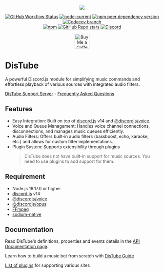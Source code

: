 <div align="center">
  <p>
    <a href="https://www.npmjs.com/package/distube" target="_blank"><img src="https://nodei.co/npm/distube.png?downloads=true&downloadRank=true&stars=true"/></a>
  </p>
  <p>
    <a href="https://github.com/skick1234/DisTube/actions" target="_blank"><img alt="GitHub Workflow Status" src="https://img.shields.io/github/actions/workflow/status/skick1234/DisTube/test.yml?branch=main&label=Tests&logo=github&style=flat-square" /></a>
    <a href="https://nodejs.org/" target="_blank"><img alt="node-current" src="https://img.shields.io/node/v/distube?logo=node.js&logoColor=white&style=flat-square"/></a>
    <a href="https://discord.js.org/" target="_blank"><img alt="npm peer dependency version" src="https://img.shields.io/npm/dependency-version/distube/peer/discord.js?label=discord.js&logo=discord&logoColor=white&style=flat-square"/></a>
    <a href="https://app.codecov.io/gh/skick1234/DisTube" target="_blank"><img alt="Codecov branch" src="https://img.shields.io/codecov/c/github/skick1234/DisTube/main?logo=codecov&logoColor=white&style=flat-square&token=WWDYRRSEQW"/></a>
    <br/>
    <a href="https://www.npmjs.com/package/distube" target="_blank"><img alt="npm" src="https://img.shields.io/npm/dt/distube?logo=npm&style=flat-square"/></a>
    <a href="https://github.com/skick1234/DisTube/stargazers" target="_blank"><img alt="GitHub Repo stars" src="https://img.shields.io/github/stars/skick1234/DisTube?logo=github&logoColor=white&style=flat-square"/></a>
    <a href="https://discord.gg/feaDd9h" target="_blank"><img alt="Discord" src="https://img.shields.io/discord/732254550689316914?logo=discord&logoColor=white&style=flat-square"/></a>
  </p>
  <p>
    <a href='https://ko-fi.com/skick' target='_blank'><img height='48' src='https://storage.ko-fi.com/cdn/kofi3.png' alt='Buy Me a Coffee at ko-fi.com' /></a>
  </p>
</div>

# DisTube

A powerful Discord.js module for simplifying music commands and effortless playback of various sources with integrated audio filters.

[DisTube Support Server](https://discord.gg/feaDd9h) - [Frequently Asked Questions](https://discord.gg/feaDd9h)

## Features

- Easy Integration: Built on top of [discord.js](https://discord.js.org) v14 and [@discordjs/voice](https://discord.js.org).
- Voice and Queue Management: Handles voice channel connections, disconnections, and manages music queues efficiently.
- Audio Filters: Offers built-in audio filters (bassboost, echo, karaoke, etc.) and allows for custom filter implementations.
- Plugin System: Supports extensibility through plugins
  > DisTube does not have built-in support for music sources. You need to use plugins to add support for them.

## Requirement

- Node.js 18.17.0 or higher
- [discord.js](https://discord.js.org) v14
- [@discordjs/voice](https://github.com/discordjs/voice)
- [@discordjs/opus](https://github.com/discordjs/opus)
- [FFmpeg](https://www.ffmpeg.org/download.html)
- [sodium-native](https://www.npmjs.com/package/sodium-native)

## Documentation

Read DisTube's definitions, properties and events details in the [API Documentation page](https://distube.js.org/).

Learn how to build a music bot from scratch with [DisTube Guide](https://github.com/skick1234/DisTube/wiki)

[List of plugins](https://github.com/skick1234/DisTube/wiki/Projects-Hub#plugins) for supporting various sites
